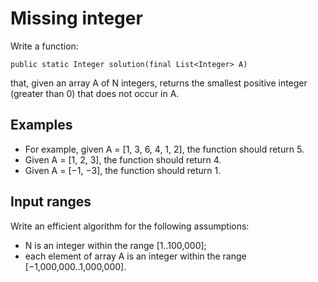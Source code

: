 # Missing integer

Write a function:

```public static Integer solution(final List<Integer> A)```

that, given an array A of N integers, returns the smallest positive integer (greater than 0) that does not occur in A.

## Examples

* For example, given A = [1, 3, 6, 4, 1, 2], the function should return 5.
* Given A = [1, 2, 3], the function should return 4.
* Given A = [−1, −3], the function should return 1.

## Input ranges

Write an efficient algorithm for the following assumptions:

* N is an integer within the range [1..100,000];
* each element of array A is an integer within the range [−1,000,000..1,000,000].
